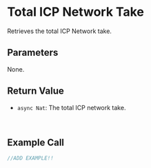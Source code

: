 # Total ICP Network Take

Retrieves the total ICP Network take.

## Parameters

None.

## Return Value

- `async Nat`: The total ICP network take.

&nbsp;

## Example Call

```Javascript
//ADD EXAMPLE!!
```